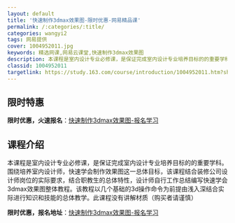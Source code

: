 ```yaml
---
layout: default
title: '快速制作3dmax效果图-限时优惠-网易精品课'
permalink: /:categories/:title/
categories: wangyi2
tags: 网易提供
cover: 1004952011.jpg
keywords: 精选网课,网易云课堂,快速制作3dmax效果图
description: 本课程是室内设计专业必修课，是保证完成室内设计专业培养目标的的重要学科。围绕培养室内设计师，快速学会制作效果图这一总体目
classid: 1004952011
targetlink: https://study.163.com/course/introduction/1004952011.htm?share=1&shareId=1025206652&utm_campaign=share&utm_medium=iphoneShare&utm_source=&utm_u=1025206652
---
```


## 限时特惠

**限时优惠，火速报名**：[快速制作3dmax效果图-报名学习](https://study.163.com/course/introduction/1004952011.htm?share=1&shareId=1025206652&utm_campaign=share&utm_medium=iphoneShare&utm_source=&utm_u=1025206652)

## 课程介绍

本课程是室内设计专业必修课，是保证完成室内设计专业培养目标的的重要学科。围绕培养室内设计师，快速学会制作效果图这一总体目标，该课程结合装修公司设计师岗位的实际要求，结合职教生的总体特性，设计师自行工作总结编写快速学会3dmax效果图整体教程。该教程以几个基础的3d操作命令为前提由浅入深结合实际进行知识和技能的总体教学。此课程没有讲解材质（购买者请谨慎）

**限时优惠，报名地址**：[快速制作3dmax效果图-报名学习](https://study.163.com/course/introduction/1004952011.htm?share=1&shareId=1025206652&utm_campaign=share&utm_medium=iphoneShare&utm_source=&utm_u=1025206652)


